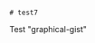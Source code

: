                                                                                                                                                                                                                                                                                                                                                                                                                                                                                                                                                        # test7
Test "graphical-gist"